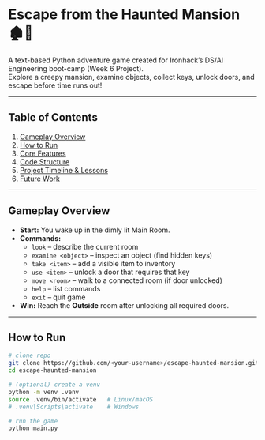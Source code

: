 # Escape from the Haunted Mansion 🏚️🔑

A text-based Python adventure game created for Ironhack’s DS/AI Engineering boot-camp (Week 6 Project).  
Explore a creepy mansion, examine objects, collect keys, unlock doors, and escape before time runs out!

---

## Table of Contents
1. [Gameplay Overview](#gameplay-overview)  
2. [How to Run](#how-to-run)  
3. [Core Features](#core-features)  
4. [Code Structure](#code-structure)  
5. [Project Timeline & Lessons](#project-timeline--lessons)  
6. [Future Work](#future-work)

---

## Gameplay Overview
- **Start:** You wake up in the dimly lit Main Room.  
- **Commands:**  
  - `look` – describe the current room  
  - `examine <object>` – inspect an object (find hidden keys)  
  - `take <item>` – add a visible item to inventory  
  - `use <item>` – unlock a door that requires that key  
  - `move <room>` – walk to a connected room (if door unlocked)  
  - `help` – list commands  
  - `exit` – quit game  
- **Win:** Reach the **Outside** room after unlocking all required doors.

---

## How to Run
```bash
# clone repo
git clone https://github.com/<your-username>/escape-haunted-mansion.git
cd escape-haunted-mansion

# (optional) create a venv
python -m venv .venv
source .venv/bin/activate   # Linux/macOS
# .venv\Scripts\activate    # Windows

# run the game
python main.py
